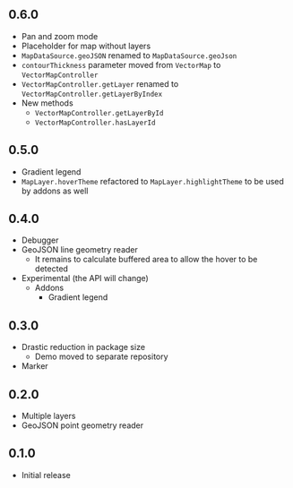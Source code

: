 ## 0.6.0

* Pan and zoom mode
* Placeholder for map without layers
* `MapDataSource.geoJSON` renamed to `MapDataSource.geoJson`
* `contourThickness` parameter moved from `VectorMap` to `VectorMapController`
* `VectorMapController.getLayer` renamed to `VectorMapController.getLayerByIndex`
* New methods
  * `VectorMapController.getLayerById`
  * `VectorMapController.hasLayerId`

## 0.5.0

* Gradient legend
* `MapLayer.hoverTheme` refactored to `MapLayer.highlightTheme` to be used by addons as well

## 0.4.0

* Debugger
* GeoJSON line geometry reader
  * It remains to calculate buffered area to allow the hover to be detected
* Experimental (the API will change)
  * Addons
    * Gradient legend

## 0.3.0

* Drastic reduction in package size
  * Demo moved to separate repository
* Marker

## 0.2.0

* Multiple layers
* GeoJSON point geometry reader

## 0.1.0

* Initial release
